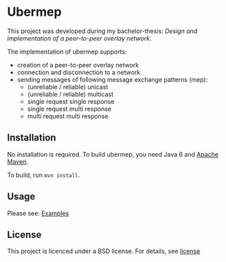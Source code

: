 Ubermep
========
This project was developed during my bachelor-thesis: _Design and implementation of a peer-to-peer overlay network_.


The implementation of ubermep supports:

* creation of a peer-to-peer overlay network
* connection and disconnection to a network
* sending messages of following message exchange patterns (mep):
  * (unreliable / reliable) unicast
  * (unreliable / reliable) multicast
  * single request single response
  * single request multi response
  * multi request multi response


Installation
------------
No installation is required. To build ubermep, you need Java 6 and [Apache Maven][maven].

To build, run `mvn install`.

Usage
-----
Please see: [Examples]


License
-------
This project is licenced under a BSD license. For details, see [license]

[maven]:http://maven.apache.org/
[Examples]:ubermep/wiki/Examples
[license]:https://github.com/nrohwedder/ubermep/tree/master/src/etc/license.txt